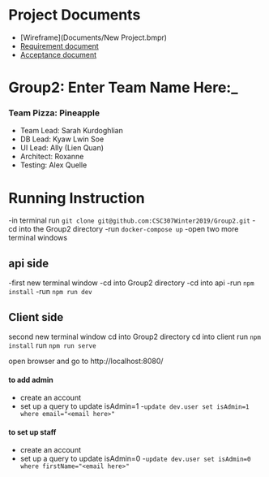 # Project Documents
* [Wireframe](Documents/New Project.bmpr)
* [Requirement document](https://docs.google.com/document/d/1Jpo7Zb7tmBjNclNY4RTOuzHTpVCeZuOCzqPQIugO4pM/edit?usp=sharing)
* [Acceptance document](https://docs.google.com/spreadsheets/d/1F6GsC59ohIOi7bILhus72_ViUraa0Stw86vjsejLJFM/edit?usp=sharing)

Group2: Enter Team Name Here:_
==============================
### Team Pizza: Pineapple


* Team Lead: Sarah Kurdoghlian
* DB Lead: Kyaw Lwin Soe
* UI Lead: Ally (Lien Quan)
* Architect: Roxanne
* Testing: Alex Quelle

# Running Instruction
-in terminal run `git clone git@github.com:CSC307Winter2019/Group2.git`
-cd into the Group2 directory
-run `docker-compose up`
-open two more terminal windows

## api side
-first new terminal window
-cd into Group2 directory
-cd into api
-run `npm install`
-run `npm run dev`

## Client side
second new terminal window
cd into Group2 directory
cd into client
run `npm install`
run `npm run serve`

open browser and go to http://localhost:8080/

#### to add admin 
- create an account
- set up a query to update isAdmin=1
-`update dev.user set isAdmin=1 where email="<email here>"`

#### to set up staff
- create an account
- set up a query to update isAdmin=0
-`update dev.user set isAdmin=0 where firstName="<email here>"`
